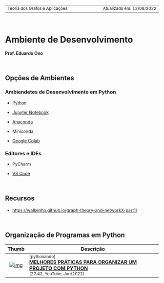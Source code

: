 <table>
<tr>
<td align="left" width="8000">
  <small>Teoria dos Grafos e Aplicações</small>
</td>
<td align="right">
  <small>Atualizado&nbsp;em:&nbsp;12/08/2022</small>
</td>
</tr>
</table>

&nbsp;

# Ambiente de Desenvolvimento

__Prof. Eduardo Ono__

&nbsp;

## Opções de Ambientes

### Ambiendetes de Desenvolvimento em Python

* [Python](./python.md)

* [Jupyter Notebook](./jupyter-notebook.md)

* [Anaconda](./anaconda.md)

* Miniconda

* [Google Colab](./google-colab.md)

### Editores e IDEs

* PyCharm

* [VS Code](./vscode.md)

<br>

## Recursos

* https://walkenho.github.io/graph-theory-and-networkX-part1/

<br>

## Organização de Programas em Python

| Thumb | Descrição |
| :-: | --- |
| [![img](https://img.youtube.com/vi/bCQrN8qCxiU/default.jpg)](https://www.youtube.com/watch?v=bCQrN8qCxiU) | <sup>[pythonando]</sup><br>[__MELHORES PRÁTICAS PARA ORGANIZAR UM PROJETO COM PYTHON__](https://www.youtube.com/watch?v=bCQrN8qCxiU)<br><sub>(27:42, YouTube, Jun/2022)</sub>

<br>
